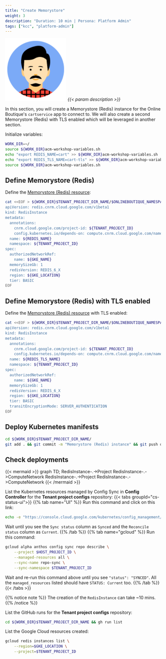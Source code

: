```yaml
---
title: "Create Memorystore"
weight: 3
description: "Duration: 10 min | Persona: Platform Admin"
tags: ["kcc", "platform-admin"]
---
```

![Platform Admin](/images/platform-admin.png)
_{{< param description >}}_

In this section, you will create a Memorystore (Redis) instance for the Online Boutique's `cartservice` app to connect to. We will also create a second Memorystore (Redis) with TLS enabled which will be leveraged in another section.

Initialize variables:
```Bash
WORK_DIR=~/
source ${WORK_DIR}acm-workshop-variables.sh
echo "export REDIS_NAME=cart" >> ${WORK_DIR}acm-workshop-variables.sh
echo "export REDIS_TLS_NAME=cart-tls" >> ${WORK_DIR}acm-workshop-variables.sh
source ${WORK_DIR}acm-workshop-variables.sh
```

## Define Memorystore (Redis)

Define the [Memorystore (Redis) resource](https://cloud.google.com/config-connector/docs/reference/resource-docs/redis/redisinstance):
```Bash
cat <<EOF > ${WORK_DIR}$TENANT_PROJECT_DIR_NAME/$ONLINEBOUTIQUE_NAMESPACE/memorystore.yaml
apiVersion: redis.cnrm.cloud.google.com/v1beta1
kind: RedisInstance
metadata:
  annotations:
    cnrm.cloud.google.com/project-id: ${TENANT_PROJECT_ID}
    config.kubernetes.io/depends-on: compute.cnrm.cloud.google.com/namespaces/${TENANT_PROJECT_ID}/ComputeNetwork/${GKE_NAME}
  name: ${REDIS_NAME}
  namespace: ${TENANT_PROJECT_ID}
spec:
  authorizedNetworkRef:
    name: ${GKE_NAME}
  memorySizeGb: 1
  redisVersion: REDIS_6_X
  region: ${GKE_LOCATION}
  tier: BASIC
EOF
```

## Define Memorystore (Redis) with TLS enabled

Define the [Memorystore (Redis) resource](https://cloud.google.com/config-connector/docs/reference/resource-docs/redis/redisinstance) with TLS enabled:
```Bash
cat <<EOF > ${WORK_DIR}$TENANT_PROJECT_DIR_NAME/$ONLINEBOUTIQUE_NAMESPACE/memorystore-tls.yaml
apiVersion: redis.cnrm.cloud.google.com/v1beta1
kind: RedisInstance
metadata:
  annotations:
    cnrm.cloud.google.com/project-id: ${TENANT_PROJECT_ID}
    config.kubernetes.io/depends-on: compute.cnrm.cloud.google.com/namespaces/${TENANT_PROJECT_ID}/ComputeNetwork/${GKE_NAME}
  name: ${REDIS_TLS_NAME}
  namespace: ${TENANT_PROJECT_ID}
spec:
  authorizedNetworkRef:
    name: ${GKE_NAME}
  memorySizeGb: 1
  redisVersion: REDIS_6_X
  region: ${GKE_LOCATION}
  tier: BASIC
  transitEncryptionMode: SERVER_AUTHENTICATION
EOF
```

## Deploy Kubernetes manifests

```Bash
cd ${WORK_DIR}$TENANT_PROJECT_DIR_NAME/
git add . && git commit -m "Memorystore (Redis) instance" && git push origin main
```

## Check deployments

{{< mermaid >}}
graph TD;
  RedisInstance-.->Project
  RedisInstance-.->ComputeNetwork
  RedisInstance-.->Project
  RedisInstance-.->ComputeNetwork
{{< /mermaid >}}

List the Kubernetes resources managed by Config Sync in **Config Controller** for the **Tenant project configs** repository:
{{< tabs groupId="cs-status-ui">}}
{{% tab name="UI" %}}
Run this command and click on this link:
```Bash
echo -e "https://console.cloud.google.com/kubernetes/config_management/packages?project=${HOST_PROJECT_ID}"
```
Wait until you see the `Sync status` column as `Synced` and the `Reconcile status` column as `Current`.
{{% /tab %}}
{{% tab name="gcloud" %}}
Run this command:
```Bash
gcloud alpha anthos config sync repo describe \
    --project $HOST_PROJECT_ID \
    --managed-resources all \
    --sync-name repo-sync \
    --sync-namespace $TENANT_PROJECT_ID
```
Wait and re-run this command above until you see `"status": "SYNCED"`. All the `managed_resources` listed should have `STATUS: Current` too.
{{% /tab %}}
{{< /tabs >}}

{{% notice note %}}
The creation of the `RedisInstance` can take ~10 mins.
{{% /notice %}}

List the GitHub runs for the **Tenant project configs** repository:
```Bash
cd ${WORK_DIR}$TENANT_PROJECT_DIR_NAME && gh run list
```

List the Google Cloud resources created:
```Bash
gcloud redis instances list \
    --region=$GKE_LOCATION \
    --project=$TENANT_PROJECT_ID
```